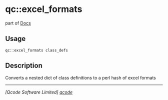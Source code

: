 qc::excel_formats
=================

part of [Docs](../index.md)

Usage
-----
`qc::excel_formats class_defs`

Description
-----------
Converts a nested dict of class definitions to a perl hash of excel formats

----------------------------------
*[Qcode Software Limited] [qcode]*

[qcode]: http://www.qcode.co.uk "Qcode Software"